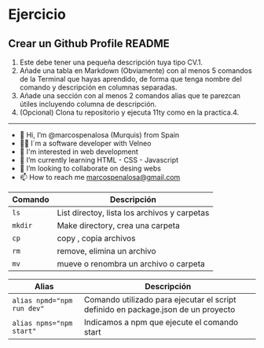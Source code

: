 # Ejercicio
## Crear un Github Profile README
1. Este debe tener una pequeña descripción tuya tipo CV.1.
2. Añade una tabla en Markdown (Obviamente) con al menos 5 comandos de la Terminal que hayas aprendido, de forma que tenga nombre del comando y descripción en columnas separadas.
3. Añade una sección con al menos 2 comandos alias que te parezcan útiles incluyendo columna de descripción.
4. (Opcional) Clona tu repositorio y ejecuta 11ty como en la practica.4.
---

- 👋 Hi, I’m @marcospenalosa (Murquis) from Spain
- 👨‍💻 I´m a software developer with Velneo
- 👀 I'm interested in web development
- 🌱 I’m currently learning HTML - CSS - Javascript
- 💞️ I’m looking to collaborate on desing webs
- 📫 How to reach me marcospenalosa@gmail.com

| Comando | Descripción |
| ------- | ----------- |
| ```ls``` | List directoy, lista los archivos y carpetas |
| ```mkdir``` | Make directory, crea una carpeta |
| ```cp```| copy , copia archivos |
| ```rm``` | remove, elimina un archivo |
| ```mv``` | mueve o renombra un archivo o carpeta |

| Alias | Descripción |
|------ | ----------- |
| ```alias npmd="npm run dev"```| Comando utilizado para ejecutar el script definido  en package.json de un proyecto |
| ```alias npms="npm start"```| Indicamos a npm que ejecute el comando start |